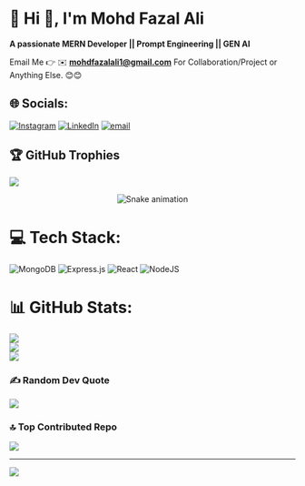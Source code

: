 # 💫 Hi 👋, I'm Mohd Fazal Ali
**A passionate MERN Developer || Prompt Engineering || GEN AI**

Email Me 👉 ✉️ **mohdfazalali1@gmail.com** For Collaboration/Project or Anything Else. 😊😊



## 🌐 Socials:
[![Instagram](https://img.shields.io/badge/Instagram-%23E4405F.svg?logo=Instagram&logoColor=white)](https://instagram.com/who.is_fazal) [![LinkedIn](https://img.shields.io/badge/LinkedIn-%230077B5.svg?logo=linkedin&logoColor=white)](https://linkedin.com/in/https://www.linkedin.com/in/mohd-fazal-ali-650517336/) [![email](https://img.shields.io/badge/Email-D14836?logo=gmail&logoColor=white)](mailto:fazalalicontribute@gmail.com) 

## 🏆 GitHub Trophies
![](https://github-profile-trophy.vercel.app/?username=Fazal0567&theme=radical&no-frame=false&no-bg=true&margin-w=4)

<div align="center">
  <img src="https://profile-readme-generator.com/assets/snake.svg" alt="Snake animation" />
</div>

# 💻 Tech Stack:
![MongoDB](https://img.shields.io/badge/MongoDB-%234ea94b.svg?style=for-the-badge&logo=mongodb&logoColor=white)
![Express.js](https://img.shields.io/badge/express.js-%23404d59.svg?style=for-the-badge&logo=express&logoColor=%2361DAFB)
![React](https://img.shields.io/badge/react-%2320232a.svg?style=for-the-badge&logo=react&logoColor=%2361DAFB)
![NodeJS](https://img.shields.io/badge/node.js-6DA55F?style=for-the-badge&logo=node.js&logoColor=white)
# 📊 GitHub Stats:
![](https://github-readme-stats.vercel.app/api?username=Fazal0567&theme=dark&hide_border=false&include_all_commits=true&count_private=false)<br/>
![](https://nirzak-streak-stats.vercel.app/?user=Fazal0567&theme=dark&hide_border=false)<br/>
![](https://github-readme-stats.vercel.app/api/top-langs/?username=Fazal0567&theme=dark&hide_border=false&include_all_commits=true&count_private=false&layout=compact)



### ✍️ Random Dev Quote
![](https://quotes-github-readme.vercel.app/api?type=horizontal&theme=radical)

### 🔝 Top Contributed Repo
![](https://github-contributor-stats.vercel.app/api?username=Fazal0567&limit=5&theme=dark&combine_all_yearly_contributions=true)

---
[![](https://visitcount.itsvg.in/api?id=Fazal0567&icon=0&color=0)](https://visitcount.itsvg.in)

<!-- Proudly created with GPRM ( https://gprm.itsvg.in ) -->
